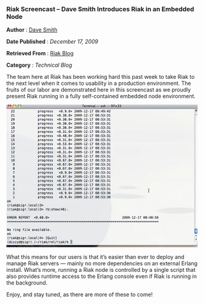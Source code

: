 ### Riak Screencast – Dave Smith Introduces Riak in an Embedded Node

**Author** : [Dave Smith](http://www.twitter.com/@dizzyco)

**Date Published** : _December 17, 2009_

**Retrieved From** : [Riak Blog](https://riak.com/posts/technical/basho-screencast-dave-smith-introduces-riak-in-an-embedded-node/index.html?p=5998.html)

**Category** : _Technical Blog_

The team here at Riak has been working hard this past week to take Riak to the next level when it comes to usability in a production environment. The fruits of our labor are demonstrated here in this screencast as we proudly present Riak running in a fully self-contained embedded node environment.

[![Riak in an Embedded Node](../img/riak_in_an_embedded_node.png)](http://vimeo.com/8246802 "Riak in an Embedded Node - Click to Watch!")

What this means for our users is that it’s easier than ever to deploy and manage Riak servers — mainly no more dependencies on an external Erlang install. What’s more, running a Riak node is controlled by a single script that also provides runtime access to the Erlang console even if Riak is running in the background.

Enjoy, and stay tuned, as there are more of these to come!
